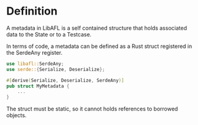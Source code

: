 # Definition

A metadata in LibAFL is a self contained structure that holds associated data to the State or to a Testcase.

In terms of code, a metadata can be defined as a Rust struct registered in the SerdeAny register.

```rust
use libafl::SerdeAny;
use serde::{Serialize, Deserialize};

#[derive(Serialize, Deserialize, SerdeAny)]
pub struct MyMetadata {
    ...
}
```

The struct must be static, so it cannot holds references to borrowed objects.


